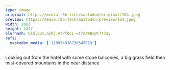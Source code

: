 ```yaml
---
type: image
original: https://media.r0b.tech/mastodon/original/164.jpeg
preview: https://media.r0b.tech/mastodon/preview/164.jpeg
width: 1663
height: 1247
blurhash: UiGlqvs;ayRj.AtPfQoL-=t7ozWBx@t7t7ay
refs:
  mastodon_media: ['110954936730545519']
---
```


Looking out from the hotel with some stone balconies, a big grass field then mist-covered mountains in the near distance 
